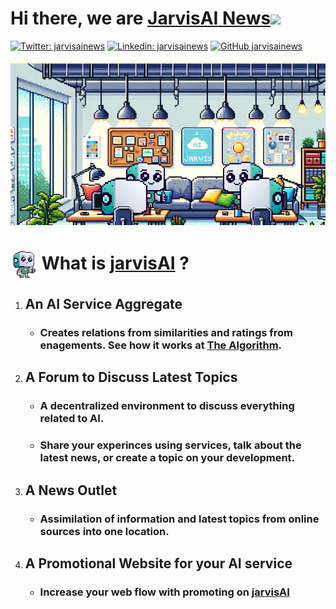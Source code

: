 <h1> Hi there, we are <a href="https://www.jarvisai.news/">JarvisAI News</a><img src="https://media.giphy.com/media/VgCDAzcKvsR6OM0uWg/giphy.gif" width="50"></h1>

[![Twitter: jarvisainews](https://img.shields.io/twitter/follow/jarvisainews?style=social)](https://twitter.com/jarvisainews)
[![Linkedin: jarvisainews](https://img.shields.io/badge/-jarvisainews-blue?style=flat-square&logo=Linkedin&logoColor=white&link=https://www.linkedin.com/in/jarvisainews/)](https://www.linkedin.com/in/jarvisainews/)
[![GitHub jarvisainews](https://img.shields.io/github/followers/jarvisainews?label=follow&style=social)](https://github.com/jarvisainews)

<div align="center"><img src="./support/jarvis_office.jpeg" alt="JarvisAI Office"/></div>
<div height="2rem" width="100%"> </div>


# <div align="left"> <img src="./support/jarvis_pixel.png" alt="Jarvis" align="center"/> What is [jarvisAI](https://www.jarvisai.news/) ?</div>

<p font-size="1.5rem">

1. ## An AI Service Aggregate
    -  ### Creates relations from similarities and ratings from enagements. See how it works at [The Algorithm](https://github.com/jarvisainews/the-algorithm).
2. ## A Forum to Discuss Latest Topics
    - ### A decentralized environment to discuss everything related to AI.
    - ### Share your experinces using services, talk about the latest news, or create a topic on your development.

3. ## A News Outlet
    - ### Assimilation of information and latest topics from online sources into one location.
4. ## A Promotional Website for your AI service
    - ### Increase your web flow with promoting on [jarvisAI](https://www.jarvisai.news/)


<!--
**carter4299/carter4299** is a ✨ _special_ ✨ repository because its `README.md` (this file) appears on your GitHub profile.

Here are some ideas to get you started:

- 🔭 I’m currently working on ...
- 🌱 I’m currently learning ...
- 👯 I’m looking to collaborate on ...
- 🤔 I’m looking for help with ...
- 💬 Ask me about ...
- 📫 How to reach me: ...
- 😄 Pronouns: ...
- ⚡ Fun fact: ...
-->


<!--
**jarvisainews/jarvisainews** is a ✨ _special_ ✨ repository because its `README.md` (this file) appears on your GitHub profile.

Here are some ideas to get you started:

- 🔭 I’m currently working on ...
- 🌱 I’m currently learning ...
- 👯 I’m looking to collaborate on ...
- 🤔 I’m looking for help with ...
- 💬 Ask me about ...
- 📫 How to reach me: ...
- 😄 Pronouns: ...
- ⚡ Fun fact: ...

# <div align="center"> <img src="./support/logo.png" alt="Jarvis" align="center"/> Hi there, we are [jarvisAI News](https://www.jarvisai.news/) 📰</div>
-->
